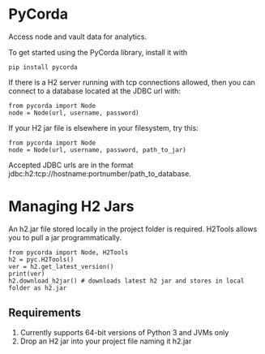 # PyCorda

Access node and vault data for analytics.

To get started using the PyCorda library, install it with

```
pip install pycorda
```


If there is a H2 server running with tcp connections allowed,
then you can connect to a database located at the JDBC url with:

```
from pycorda import Node
node = Node(url, username, password)
```

If your H2 jar file is elsewhere in your filesystem, try this:

```
from pycorda import Node
node = Node(url, username, password, path_to_jar)
```
Accepted JDBC urls are in the format jdbc:h2:tcp://hostname:portnumber/path_to_database.

# Managing H2 Jars

An h2.jar file stored locally in the project folder is required. H2Tools allows you to pull
a jar programmatically.

```
from pycorda import Node, H2Tools
h2 = pyc.H2Tools()
ver = h2.get_latest_version()
print(ver)
h2.download_h2jar() # downloads latest h2 jar and stores in local folder as h2.jar
```



## Requirements

1. Currently supports 64-bit versions of Python 3 and JVMs only
2. Drop an H2 jar into your project file naming it h2.jar
